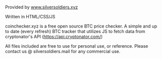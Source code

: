 Provided by www.silversoldiers.xyz

Written in HTML/CSS/JS

coinchecker.xyz is a free open source BTC price checker.
A simple and up to date (every refresh) BTC tracker that utilizes JS to fetch data from cryptonator's API (https://api.cryptonator.com/)


All files included are free to use for personal use, or reference.
Please contact us @ silversoldiers.mail for any commercial use.
